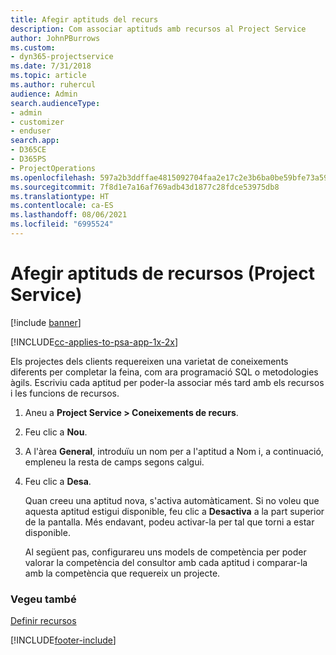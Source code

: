 ```yaml
---
title: Afegir aptituds del recurs
description: Com associar aptituds amb recursos al Project Service
author: JohnPBurrows
ms.custom:
- dyn365-projectservice
ms.date: 7/31/2018
ms.topic: article
ms.author: ruhercul
audience: Admin
search.audienceType:
- admin
- customizer
- enduser
search.app:
- D365CE
- D365PS
- ProjectOperations
ms.openlocfilehash: 597a2b3ddffae4815092704faa2e17c2e3b6ba0be59bfe73a59a89a4fe506ede
ms.sourcegitcommit: 7f8d1e7a16af769adb43d1877c28fdce53975db8
ms.translationtype: HT
ms.contentlocale: ca-ES
ms.lasthandoff: 08/06/2021
ms.locfileid: "6995524"
---
```

# <a name="add-resource-skills-project-service"></a>Afegir aptituds de recursos (Project Service)

[!include [banner](../includes/psa-now-project-operations.md)]

[!INCLUDE[cc-applies-to-psa-app-1x-2x](../includes/cc-applies-to-psa-app-1x-2x.md)]

Els projectes dels clients requereixen una varietat de coneixements diferents per completar la feina, com ara programació SQL o metodologies àgils. Escriviu cada aptitud per poder-la associar més tard amb els recursos i les funcions de recursos.  
  
1. Aneu a **Project Service > Coneixements de recurs**.  
  
2. Feu clic a **Nou**.  
  
3. A l'àrea **General**, introduïu un nom per a l'aptitud a Nom i, a continuació, empleneu la resta de camps segons calgui.  
  
4. Feu clic a **Desa**.  
  
   Quan creeu una aptitud nova, s'activa automàticament. Si no voleu que aquesta aptitud estigui disponible, feu clic a **Desactiva** a la part superior de la pantalla. Més endavant, podeu activar-la per tal que torni a estar disponible.  
  
   Al següent pas, configurareu uns models de competència per poder valorar la competència del consultor amb cada aptitud i comparar-la amb la competència que requereix un projecte.  
  
### <a name="see-also"></a>Vegeu també  
 [Definir recursos](../psa/set-up-resources.md)


[!INCLUDE[footer-include](../includes/footer-banner.md)]